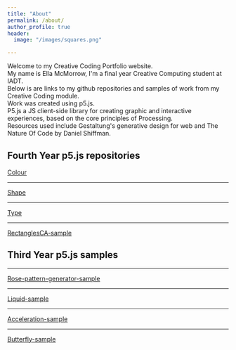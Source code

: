 ```yaml
---
title: "About"
permalink: /about/
author_profile: true
header:
  image: "/images/squares.png"

---
```

Welcome to my Creative Coding Portfolio website.<br/>
My name is Ella McMorrow, I'm a final year Creative Computing student at IADT.<br/>
Below is are links to my github repositories and samples of work from my Creative Coding module.<br/>
Work was created using p5.js.<br/> P5.js a JS client-side library for creating graphic and interactive experiences, based on the core principles of Processing.<br/> Resources used include Gestaltung's generative design for web and The Nature Of Code by Daniel Shiffman.

## Fourth Year p5.js repositories

[Colour](http://github.com/ellamcmorrow/creative-coding/tree/gh-pages/chapter-1-colour)<br/>

***

[Shape](http://github.com/ellamcmorrow/creative-coding/tree/gh-pages/chapter-2-shape)<br/>

***

[Type](http://github.com/ellamcmorrow/creative-coding/tree/gh-pages/chapter-3-type)<br/>

***

[RectanglesCA-sample](http://ellamcmorrow.github.io/rectangles_cc_ca1/)<br/>



## Third Year p5.js samples

***

[Rose-pattern-generator-sample](http://ellamcmorrow.github.io/p5_RoseGenerator/) <br/>

***

[Liquid-sample](http://ellamcmorrow.github.io/liquids/index.html) <br/>

***

[Acceleration-sample](http://ellamcmorrow.github.io/acceleration-towards-mouse/) <br/>

***

[Butterfly-sample](http://ellamcmorrow.github.io/butterfly/) <br/>
